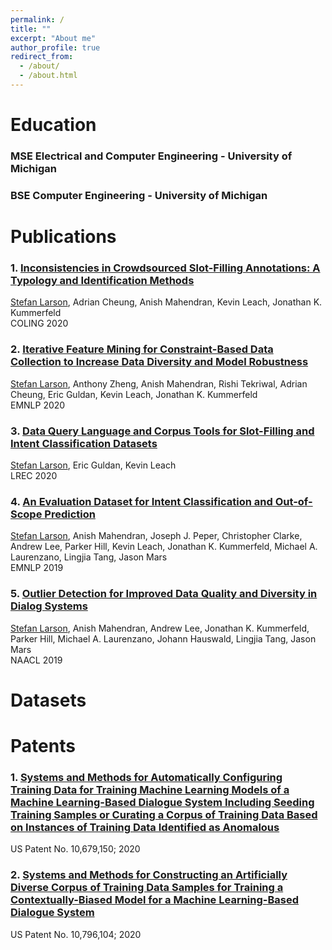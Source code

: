 ```yaml
---
permalink: /
title: ""
excerpt: "About me"
author_profile: true
redirect_from: 
  - /about/
  - /about.html
---
```


Education
=====
### MSE Electrical and Computer Engineering - University of Michigan
### BSE Computer Engineering - University of Michigan

Publications
======

### 1. [Inconsistencies in Crowdsourced Slot-Filling Annotations: A Typology and Identification Methods](https://www.aclweb.org/anthology/2020.coling-main.442.pdf)
<u>Stefan Larson</u>, Adrian Cheung, Anish Mahendran, Kevin Leach, Jonathan K. Kummerfeld<br>
COLING 2020

### 2. [Iterative Feature Mining for Constraint-Based Data Collection to Increase Data Diversity and Model Robustness](https://www.aclweb.org/anthology/2020.emnlp-main.650.pdf)
<u>Stefan Larson</u>, Anthony Zheng, Anish Mahendran, Rishi Tekriwal, Adrian Cheung, Eric Guldan, Kevin Leach, Jonathan K. Kummerfeld<br>
EMNLP 2020

### 3. [Data Query Language and Corpus Tools for Slot-Filling and Intent Classification Datasets](https://www.aclweb.org/anthology/2020.lrec-1.873.pdf)
<u>Stefan Larson</u>, Eric Guldan, Kevin Leach<br>
LREC 2020

### 4. [An Evaluation Dataset for Intent Classification and Out-of-Scope Prediction](https://www.aclweb.org/anthology/D19-1131.pdf)
<u>Stefan Larson</u>, Anish Mahendran, Joseph J. Peper, Christopher Clarke, Andrew Lee, Parker Hill, Kevin Leach, Jonathan K. Kummerfeld, Michael A. Laurenzano, Lingjia Tang, Jason Mars<br>
EMNLP 2019

### 5. [Outlier Detection for Improved Data Quality and Diversity in Dialog Systems](https://www.aclweb.org/anthology/N19-1051.pdf)
<u>Stefan Larson</u>, Anish Mahendran, Andrew Lee, Jonathan K. Kummerfeld, Parker Hill, Michael A. Laurenzano, Johann Hauswald, Lingjia Tang, Jason Mars<br>
NAACL 2019

Datasets
=====

Patents
=====
### 1. [Systems and Methods for Automatically Configuring Training Data for Training Machine Learning Models of a Machine Learning-Based Dialogue System Including Seeding Training Samples or Curating a Corpus of Training Data Based on Instances of Training Data Identified as Anomalous](https://patentimages.storage.googleapis.com/a2/69/91/08ef4792e92a6f/US10679150.pdf)
US Patent No. 10,679,150; 2020

### 2. [Systems and Methods for Constructing an Artificially Diverse Corpus of Training Data Samples for Training a Contextually-Biased Model for a Machine Learning-Based Dialogue System](https://patentimages.storage.googleapis.com/9c/bc/cc/d0aab108fb0cd7/US10796104.pdf)
US Patent No. 10,796,104; 2020
